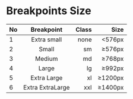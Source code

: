 # Breakpoints Size

| No  |    Breakpoint    | Class |    Size |
| --- | :--------------: | ----: | ------: |
| 1   |   Extra small    |  none |  <576px |
| 2   |      Small       |    sm |  ≥576px |
| 3   |      Medium      |    md |  ≥768px |
| 4   |      Large       |    lg |  ≥992px |
| 5   |   Extra Large    |    xl | ≥1200px |
| 6   | Extra ExtraLarge |   xxl | ≥1400px |
